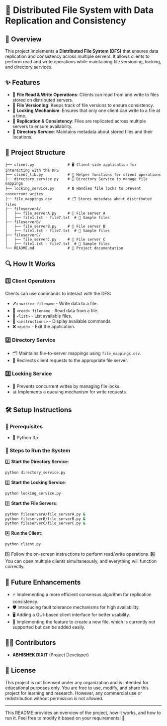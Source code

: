 # 🚀 Distributed File System with Data Replication and Consistency

## 📌 Overview
This project implements a **Distributed File System (DFS)** that ensures data replication and consistency across multiple servers. It allows clients to perform read and write operations while maintaining file versioning, locking, and directory services.

## ✨ Features
- 📂 **File Read & Write Operations**: Clients can read from and write to files stored on distributed servers.
- 🔄 **File Versioning**: Keeps track of file versions to ensure consistency.
- 🔐 **Locking Mechanism**: Ensures that only one client can write to a file at a time.
- 📡 **Replication & Consistency**: Files are replicated across multiple servers to ensure availability.
- 📁 **Directory Service**: Maintains metadata about stored files and their locations.

## 📂 Project Structure
```
├── client.py               # 🖥️ Client-side application for interacting with the DFS
├── client_lib.py           # 🔧 Helper functions for client operations
├── directory_service.py    # 📑 Directory Service to manage file mappings
├── locking_service.py      # 🔒 Handles file locks to prevent concurrent writes
├── file_mappings.csv       # 🗂️ Stores metadata about distributed files
├── fileserverA/
│   ├── file_serverA.py     # 📜 File server A
│   ├── file1.txt - file7.txt  # 📄 Sample files
├── fileserverB/
│   ├── file_serverB.py     # 📜 File server B
│   ├── file1.txt - file7.txt  # 📄 Sample files
├── fileserverC/
│   ├── file_serverC.py     # 📜 File server C
│   ├── file1.txt - file7.txt  # 📄 Sample files
└── README.md               # 📖 Project documentation
```

## 🔍 How It Works
### 1️⃣ Client Operations
Clients can use commands to interact with the DFS:
- ✍️ `<write> filename` - Write data to a file.
- 📖 `<read> filename` - Read data from a file.
- 📜 `<list>` - List available files.
- 📝 `<instructions>` - Display available commands.
- ❌ `<quit>` - Exit the application.

### 2️⃣ Directory Service
- 🗂️ Maintains file-to-server mappings using `file_mappings.csv`.
- 🔄 Redirects client requests to the appropriate file server.

### 3️⃣ Locking Service
- 🚫 Prevents concurrent writes by managing file locks.
- 📊 Implements a queuing mechanism for write requests.

## 🛠️ Setup Instructions
### 🔧 Prerequisites
- 🐍 Python 3.x

### 🚀 Steps to Run the System
1️⃣ **Start the Directory Service**:
   ```sh
   python directory_service.py
   ```
2️⃣ **Start the Locking Service**:
   ```sh
   python locking_service.py
   ```
3️⃣ **Start the File Servers**:
   ```sh
   python fileserverA/file_serverA.py &
   python fileserverB/file_serverB.py &
   python fileserverC/file_serverC.py &
   ```
4️⃣ **Run the Client**:
   ```sh
   python client.py
   ```
5️⃣ Follow the on-screen instructions to perform read/write operations.
6️⃣ You can open multiple clients simultaneously, and everything will function correctly.

## 🔮 Future Enhancements
- ⚡ Implementing a more efficient consensus algorithm for replication consistency.
- 🛡️ Introducing fault tolerance mechanisms for high availability.
- 🖥️ Adding a GUI-based client interface for better usability.
- 📝 Implementing the feature to create a new file, which is currently not supported but can be added easily.

## 👨‍💻 Contributors
- **ABHISHEK DIXIT** (Project Developer)

## 📜 License
This project is not licensed under any organization and is intended for educational purposes only.
You are free to use, modify, and share this project for learning and research.
However, any commercial use or redistribution without permission is not allowed.

---
This README provides an overview of the project, how it works, and how to run it. Feel free to modify it based on your requirements! 🚀

